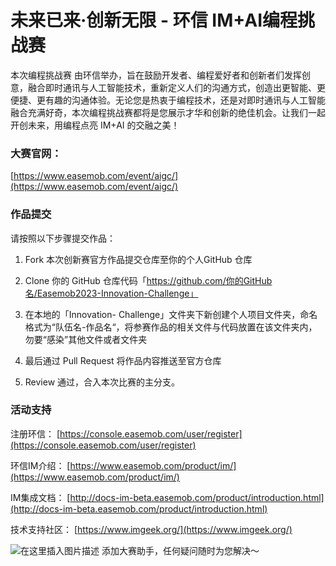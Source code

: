 # 未来已来·创新无限 - 环信 IM+AI编程挑战赛

本次编程挑战赛 由环信举办，旨在鼓励开发者、编程爱好者和创新者们发挥创意，融合即时通讯与人工智能技术，重新定义人们的沟通方式，创造出更智能、更便捷、更有趣的沟通体验。无论您是热衷于编程技术，还是对即时通讯与人工智能融合充满好奇，本次编程挑战赛都将是您展示才华和创新的绝佳机会。让我们一起开创未来，用编程点亮 IM+AI 的交融之美！

### 大赛官网：
[https://www.easemob.com/event/aigc/](https://www.easemob.com/event/aigc/)

### 作品提交
请按照以下步骤提交作品：
1. Fork 本次创新赛官方作品提交仓库至你的个人GitHub 仓库

2. Clone 你的 GitHub 仓库代码「https://github.com/你的GitHub名/Easemob2023-Innovation-Challenge」

3. 在本地的「Innovation- Challenge」文件夹下新创建个人项目文件夹，命名格式为“队伍名-作品名“，将参赛作品的相关文件与代码放置在该文件夹内，勿要“感染”其他文件或者文件夹

4. 最后通过 Pull Request 将作品内容推送至官方仓库

5. Review 通过，合入本次比赛的主分支。

### 活动支持

注册环信： [https://console.easemob.com/user/register](https://console.easemob.com/user/register)

环信IM介绍： [https://www.easemob.com/product/im/](https://www.easemob.com/product/im/)

IM集成文档： [http://docs-im-beta.easemob.com/product/introduction.html](http://docs-im-beta.easemob.com/product/introduction.html)

技术支持社区： [https://www.imgeek.org/](https://www.imgeek.org/)

![在这里插入图片描述](https://img-blog.csdnimg.cn/abe0eaca36b74a9baeae824196772eda.jpeg#pic_center)
添加大赛助手，任何疑问随时为您解决～
